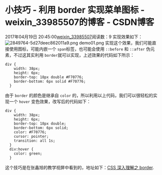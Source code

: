 # 小技巧 - 利用 border 实现菜单图标 - weixin_33985507的博客 - CSDN博客
2017年04月19日 20:45:00[weixin_33985507](https://me.csdn.net/weixin_33985507)阅读数：9
实现效果如下：
![2849764-5d27deec862011a9.png](https://upload-images.jianshu.io/upload_images/2849764-5d27deec862011a9.png)
demo01.png
实现这个效果，我们可能直接使用图标，可能内嵌一个 `span`标签，也可能会使用 `::before` 和 `::after` 伪元素，不过这其实利用 `border`就可以实现，上述效果的代码如下所示：
```
div {
    width: 38px;
    height: 6px;
    border-top: 18px double #F70776;
    border-bottom: 6px solid #F70776;
  }
```
由于 `border` 的颜色是继承自 `color` 的，所以利用以上代码，我们可以很轻松的实现一个 `hover` 变色效果，改写后的代码如下：
```
div {
    width: 38px;
    height: 6px;
    border-top: 18px double;
    border-bottom: 6px solid;
    color: #F70776;
    cursor: pointer;
    transition: all 1s;
  }
  div:hover {
    color: green;
  }
```
这个技巧是在张鑫旭的教学视屏中看到的，地址如下：[CSS 深入理解之 border](https://link.jianshu.com?t=http://www.imooc.com/video/13373).
